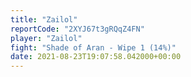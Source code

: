 ```yaml
---
title: "Zailol"
reportCode: "2XYJ67t3gRQqZ4FN"
player: "Zailol"
fight: "Shade of Aran - Wipe 1 (14%)"
date: 2021-08-23T19:07:58.042000+00:00
---
```

